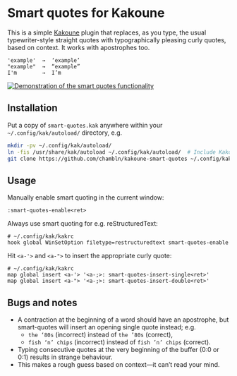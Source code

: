 # Smart quotes for Kakoune

This is a simple [Kakoune](https://kakoune.org) plugin that replaces, as
you type, the usual typewriter-style straight quotes with
typographically pleasing curly quotes, based on context. It works with
apostrophes too.

    'example'  →  ‘example’
    "example"  →  “example”
    I'm        →  I’m

[![Demonstration of the smart quotes
functionality](https://asciinema.org/a/PDoUNK4m07xuDJA7fgQZrXSJ9.svg)](https://asciinema.org/a/PDoUNK4m07xuDJA7fgQZrXSJ9)

## Installation

Put a copy of `smart-quotes.kak` anywhere within your
`~/.config/kak/autoload/` directory, e.g.

``` bash
mkdir -pv ~/.config/kak/autoload/
ln -fis /usr/share/kak/autoload ~/.config/kak/autoload/  # Include Kakoune’s defaults
git clone https://github.com/chambln/kakoune-smart-quotes ~/.config/kak/autoload/kakoune-smart-quotes
```

## Usage

Manually enable smart quoting in the current window:

    :smart-quotes-enable<ret>

Always use smart quoting for e.g. reStructuredText:

    # ~/.config/kak/kakrc
    hook global WinSetOption filetype=restructuredtext smart-quotes-enable

Hit `<a-'>` and `<a-">` to insert the appropriate curly quote:

    # ~/.config/kak/kakrc
    map global insert <a-'> '<a-;>: smart-quotes-insert-single<ret>'
    map global insert <a-"> '<a-;>: smart-quotes-insert-double<ret>'

## Bugs and notes

  - A contraction at the beginning of a word should have an apostrophe,
    but smart-quotes will insert an opening single quote instead; e.g.
      - `the ‘80s` (incorrect) instead of `the ’80s` (correct),
      - `fish ‘n’ chips` (incorrect) instead of `fish ’n’ chips`
        (correct).
  - Typing consecutive quotes at the very beginning of the buffer (0:0
    or 0:1) results in strange behaviour.
  - This makes a rough guess based on context—it can’t read your mind.
